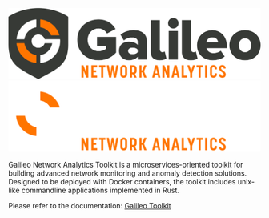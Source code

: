 ![galileo](gnat-light.png#gh-light-mode-only)
![galileo](gnat-dark.png#gh-dark-mode-only)


Galileo Network Analytics Toolkit is a microservices-oriented toolkit for building advanced network monitoring and anomaly detection solutions. Designed to be deployed with Docker containers, the toolkit includes unix-like commandline applications implemented in Rust.  

Please refer to the documentation: [Galileo Toolkit](https://galileotoolkit.org/)
